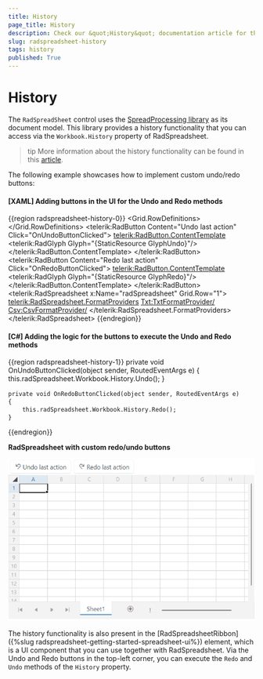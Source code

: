 ```yaml
---
title: History
page_title: History
description: Check our &quot;History&quot; documentation article for the RadSpreadsheet control.
slug: radspreadsheet-history
tags: history
published: True
---
```


# History

The `RadSpreadSheet` control uses the [SpreadProcessing library](https://docs.telerik.com/devtools/document-processing/libraries/radspreadprocessing/overview) as its document model. This library provides a history functionality that you can access via the `Workbook.History` property of RadSpreadsheet.

>tip More information about the history functionality can be found in this [article](https://docs.telerik.com/devtools/document-processing/libraries/radspreadprocessing/features/history).

The following example showcases how to implement custom undo/redo buttons:

#### __[XAML] Adding buttons in the UI for the Undo and Redo methods__
{{region radspreadsheet-history-0}}
    <Grid>
        <Grid.RowDefinitions>
            <RowDefinition Height="Auto"/>
            <RowDefinition Height="*"/>
        </Grid.RowDefinitions>
        <StackPanel HorizontalAlignment="Left" Orientation="Horizontal">
            <telerik:RadButton Content="Undo last action" 
                               Click="OnUndoButtonClicked">
                <telerik:RadButton.ContentTemplate>
                    <DataTemplate>
                        <StackPanel Orientation="Horizontal">
                            <telerik:RadGlyph Glyph="{StaticResource GlyphUndo}"/>
                            <TextBlock Text="{Binding}" Margin="3 0 0 0"/>
                        </StackPanel>
                    </DataTemplate>
                </telerik:RadButton.ContentTemplate>
            </telerik:RadButton>
            <telerik:RadButton Content="Redo last action"
                               Click="OnRedoButtonClicked">
                <telerik:RadButton.ContentTemplate>
                    <DataTemplate>
                        <StackPanel Orientation="Horizontal">
                            <telerik:RadGlyph Glyph="{StaticResource GlyphRedo}"/>
                            <TextBlock Text="{Binding}" Margin="3 0 0 0"/>
                        </StackPanel>
                    </DataTemplate>
                </telerik:RadButton.ContentTemplate>
            </telerik:RadButton>
        </StackPanel>
        <telerik:RadSpreadsheet x:Name="radSpreadsheet" Grid.Row="1">
            <telerik:RadSpreadsheet.FormatProviders>
                <Txt:TxtFormatProvider/>
                <Csv:CsvFormatProvider/>
            </telerik:RadSpreadsheet.FormatProviders>
        </telerik:RadSpreadsheet>
    </Grid>
{{endregion}}

#### __[C#] Adding the logic for the buttons to execute the Undo and Redo methods__
{{region radspreadsheet-history-1}}
    private void OnUndoButtonClicked(object sender, RoutedEventArgs e)
    {
        this.radSpreadsheet.Workbook.History.Undo();
    }

    private void OnRedoButtonClicked(object sender, RoutedEventArgs e)
    {
        this.radSpreadsheet.Workbook.History.Redo();
    }
{{endregion}}

__RadSpreadsheet with custom redo/undo buttons__

![RadSpreadsheet with custom redo/undo buttons](images/radspreadsheet-history-0.gif)

The history functionality is also present in the [RadSpreadsheetRibbon]({%slug radspreadsheet-getting-started-spreadsheet-ui%}) element, which is a UI component that you can use together with RadSpreadsheet. Via the Undo and Redo buttons in the top-left corner, you can execute the `Redo` and `Undo` methods of the `History` property.